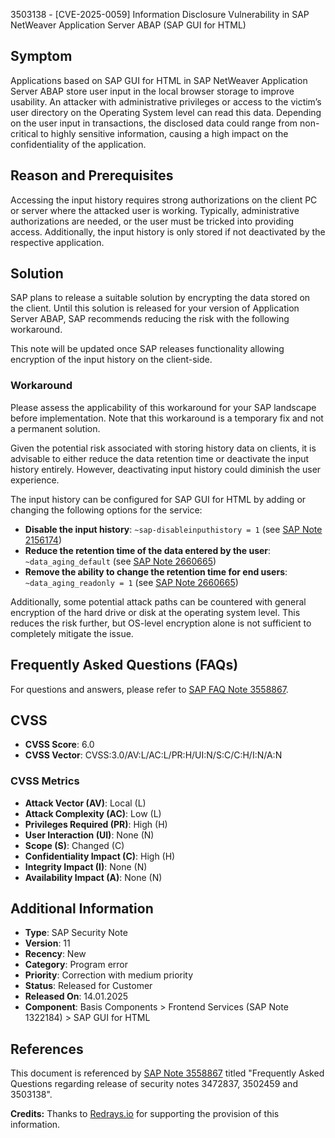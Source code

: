 3503138 - [CVE-2025-0059] Information Disclosure Vulnerability in SAP NetWeaver Application Server ABAP (SAP GUI for HTML)

## Symptom

Applications based on SAP GUI for HTML in SAP NetWeaver Application Server ABAP store user input in the local browser storage to improve usability. An attacker with administrative privileges or access to the victim’s user directory on the Operating System level can read this data. Depending on the user input in transactions, the disclosed data could range from non-critical to highly sensitive information, causing a high impact on the confidentiality of the application.

## Reason and Prerequisites

Accessing the input history requires strong authorizations on the client PC or server where the attacked user is working. Typically, administrative authorizations are needed, or the user must be tricked into providing access. Additionally, the input history is only stored if not deactivated by the respective application.

## Solution

SAP plans to release a suitable solution by encrypting the data stored on the client. Until this solution is released for your version of Application Server ABAP, SAP recommends reducing the risk with the following workaround.

This note will be updated once SAP releases functionality allowing encryption of the input history on the client-side.

### Workaround

Please assess the applicability of this workaround for your SAP landscape before implementation. Note that this workaround is a temporary fix and not a permanent solution.

Given the potential risk associated with storing history data on clients, it is advisable to either reduce the data retention time or deactivate the input history entirely. However, deactivating input history could diminish the user experience.

The input history can be configured for SAP GUI for HTML by adding or changing the following options for the service:

- **Disable the input history**: `~sap-disableinputhistory = 1` (see [SAP Note 2156174](https://me.sap.com/notes/2156174))
- **Reduce the retention time of the data entered by the user**: `~data_aging_default` (see [SAP Note 2660665](https://me.sap.com/notes/2660665))
- **Remove the ability to change the retention time for end users**: `~data_aging_readonly = 1` (see [SAP Note 2660665](https://me.sap.com/notes/2660665))

Additionally, some potential attack paths can be countered with general encryption of the hard drive or disk at the operating system level. This reduces the risk further, but OS-level encryption alone is not sufficient to completely mitigate the issue.

## Frequently Asked Questions (FAQs)

For questions and answers, please refer to [SAP FAQ Note 3558867](https://me.sap.com/notes/3558867).

## CVSS

- **CVSS Score**: 6.0
- **CVSS Vector**: CVSS:3.0/AV:L/AC:L/PR:H/UI:N/S:C/C:H/I:N/A:N

### CVSS Metrics

- **Attack Vector (AV)**: Local (L)
- **Attack Complexity (AC)**: Low (L)
- **Privileges Required (PR)**: High (H)
- **User Interaction (UI)**: None (N)
- **Scope (S)**: Changed (C)
- **Confidentiality Impact (C)**: High (H)
- **Integrity Impact (I)**: None (N)
- **Availability Impact (A)**: None (N)

## Additional Information

- **Type**: SAP Security Note
- **Version**: 11
- **Recency**: New
- **Category**: Program error
- **Priority**: Correction with medium priority
- **Status**: Released for Customer
- **Released On**: 14.01.2025
- **Component**: Basis Components > Frontend Services  (SAP Note 1322184) > SAP GUI for HTML

## References

This document is referenced by [SAP Note 3558867](https://me.sap.com/notes/3558867) titled "Frequently Asked Questions regarding release of security notes 3472837, 3502459 and 3503138".

**Credits:** Thanks to [Redrays.io](https://redrays.io) for supporting the provision of this information.
